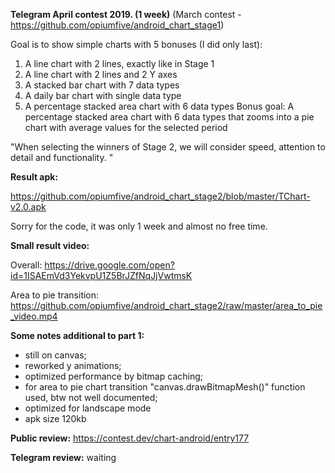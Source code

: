 <b>Telegram April contest 2019. (1 week)</b> 
(March contest - https://github.com/opiumfive/android_chart_stage1)

Goal is to show simple charts with 5 bonuses (I did only last):
1. A line chart with 2 lines, exactly like in Stage 1
2. A line chart with 2 lines and 2 Y axes
3. A stacked bar chart with 7 data types
4. A daily bar chart with single data type
5. A percentage stacked area chart with 6 data types
Bonus goal: A percentage stacked area chart with 6 data types that zooms into a pie chart with average values for the selected period

"When selecting the winners of Stage 2, we will consider speed, attention to detail and functionality. "

<b>Result apk:</b> 

https://github.com/opiumfive/android_chart_stage2/blob/master/TChart-v2.0.apk

Sorry for the code, it was only 1 week and almost no free time.

<b>Small result video:</b> 

Overall: https://drive.google.com/open?id=1ISAEmVd3YekvpU1Z5BrJZfNqJjVwtmsK

Area to pie transition: https://github.com/opiumfive/android_chart_stage2/raw/master/area_to_pie_video.mp4

<b>Some notes additional to part 1:</b> 
- still on canvas;
- reworked y animations;
- optimized performance by bitmap caching;
- for area to pie chart transition "canvas.drawBitmapMesh()" function used, btw not well documented;
- optimized for landscape mode
- apk size 120kb 

<b>Public review:</b>
https://contest.dev/chart-android/entry177

<b>Telegram review:</b>
waiting
